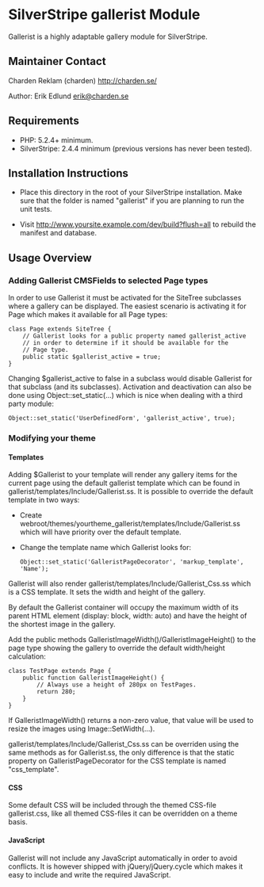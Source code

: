 # SilverStripe gallerist Module

Gallerist is a highly adaptable gallery module for SilverStripe.

## Maintainer Contact

Charden Reklam (charden) <http://charden.se/>

Author: Erik Edlund <erik@charden.se>

## Requirements

 * PHP: 5.2.4+ minimum.
 * SilverStripe: 2.4.4 minimum (previous versions has never been tested).

## Installation Instructions

 * Place this directory in the root of your SilverStripe installation. Make sure
   that the folder is named "gallerist" if you are planning to run the unit tests.

 * Visit http://www.yoursite.example.com/dev/build?flush=all to rebuild the
   manifest and database.

## Usage Overview

### Adding Gallerist CMSFields to selected Page types

In order to use Gallerist it must be activated for the SiteTree subclasses
where a gallery can be displayed. The easiest scenario is activating it for
Page which makes it available for all Page types:

    class Page extends SiteTree {
        // Gallerist looks for a public property named gallerist_active
        // in order to determine if it should be available for the
        // Page type.
        public static $gallerist_active = true;
    }

Changing $gallerist_active to false in a subclass would disable Gallerist for
that subclass (and its subclasses). Activation and deactivation can also be done
using Object::set_static(...) which is nice when dealing with a third party
module:

    Object::set_static('UserDefinedForm', 'gallerist_active', true);

### Modifying your theme

#### Templates

Adding $Gallerist to your template will render any gallery items for the current
page using the default gallerist template which can be found in
gallerist/templates/Include/Gallerist.ss. It is possible to override the
default template in two ways:

 * Create webroot/themes/yourtheme_gallerist/templates/Include/Gallerist.ss
   which will have priority over the default template.

 * Change the template name which Gallerist looks for:
   
       Object::set_static('GalleristPageDecorator', 'markup_template', 'Name');

Gallerist will also render gallerist/templates/Include/Gallerist_Css.ss which
is a CSS template. It sets the width and height of the gallery.

By default the Gallerist container will occupy the maximum width of its parent
HTML element (display: block, width: auto) and have the height of the shortest
image in the gallery.

Add the public methods GalleristImageWidth()/GalleristImageHeight() to the page
type showing the gallery to override the default width/height calculation:

    class TestPage extends Page {
        public function GalleristImageHeight() {
            // Always use a height of 280px on TestPages.
            return 280;
        }
    }

If GalleristImageWidth() returns a non-zero value, that value will be used
to resize the images using Image::SetWidth(...).

gallerist/templates/Include/Gallerist_Css.ss can be overriden using the same
methods as for Gallerist.ss, the only difference is that the static property
on GalleristPageDecorator for the CSS template is named "css_template".

#### CSS

Some default CSS will be included through the themed CSS-file gallerist.css,
like all themed CSS-files it can be overridden on a theme basis.

#### JavaScript

Gallerist will not include any JavaScript automatically in order to avoid
conflicts. It is however shipped with jQuery/jQuery.cycle which makes it easy
to include and write the required JavaScript.

